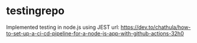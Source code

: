 # testingrepo

Implemented testing in node.js using JEST 
url:
https://dev.to/chathula/how-to-set-up-a-ci-cd-pipeline-for-a-node-js-app-with-github-actions-32h0
